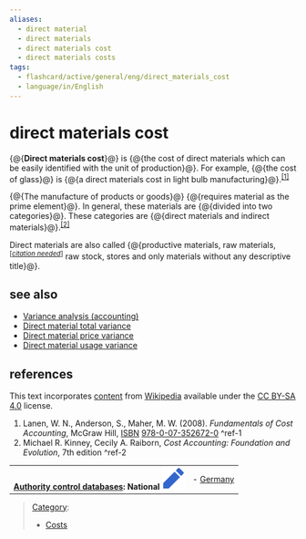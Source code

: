 ```yaml
---
aliases:
  - direct material
  - direct materials
  - direct materials cost
  - direct materials costs
tags:
  - flashcard/active/general/eng/direct_materials_cost
  - language/in/English
---
```


# direct materials cost

{@{__Direct materials cost__}@} is {@{the cost of direct materials which can be easily identified with the unit of production}@}. For example, {@{the cost of glass}@} is {@{a direct materials cost in light bulb manufacturing}@}.<sup>[\[1\]](#^ref-1)</sup> <!--SR:!2025-05-01,67,310!2025-04-29,65,310!2025-05-01,67,310!2025-04-28,64,310-->

{@{The manufacture of products or goods}@} {@{requires material as the prime element}@}. In general, these materials are {@{divided into two categories}@}. These categories are {@{direct materials and indirect materials}@}.<sup>[\[2\]](#^ref-2)</sup> <!--SR:!2025-04-27,63,310!2025-04-28,64,310!2025-04-12,48,290!2025-04-30,66,310-->

Direct materials are also called {@{productive materials, raw materials,<sup>\[_[citation needed](https://en.wikipedia.org/wiki/Wikipedia:Citation%20needed)_\]</sup> raw stock, stores and only materials without any descriptive title}@}. <!--SR:!2025-04-12,48,290-->

## see also

- [Variance analysis \(accounting\)](variance%20analysis%20(accounting).md)
- [Direct material total variance](direct%20material%20total%20variance.md)
- [Direct material price variance](direct%20material%20price%20variance.md)
- [Direct material usage variance](direct%20material%20usage%20variance.md)

## references

This text incorporates [content](https://en.wikipedia.org/wiki/direct_materials_cost) from [Wikipedia](Wikipedia.md) available under the [CC BY-SA 4.0](https://creativecommons.org/licenses/by-sa/4.0/) license.

1. Lanen, W. N., Anderson, S., Maher, M. W. \(2008\). _Fundamentals of Cost Accounting_, McGraw Hill, [ISBN](ISBN%20(identifier).md) [978-0-07-352672-0](https://en.wikipedia.org/wiki/Special:BookSources/978-0-07-352672-0) <a id="^ref-1"></a>^ref-1
2. Michael R. Kinney, Cecily A. Raiborn, _Cost Accounting: Foundation and Evolution_, 7th edition <a id="^ref-2"></a>^ref-2

|                                                                                                                                                                                                                                                                    |                                              |
| ------------------------------------------------------------------------------------------------------------------------------------------------------------------------------------------------------------------------------------------------------------------:| -------------------------------------------- |
| __[Authority control databases](https://en.wikipedia.org/wiki/Help:Authority%20control): National [![Edit this at Wikidata](../../archives/Wikimedia%20Commons/OOjs%20UI%20icon%20edit-ltr-progressive.svg)](https://www.wikidata.org/wiki/Q5280361#identifiers)__ | - [Germany](https://d-nb.info/gnd/4169083-7) |

> [Category](https://en.wikipedia.org/wiki/Help:Category):
>
> - [Costs](https://en.wikipedia.org/wiki/Category:Costs)
